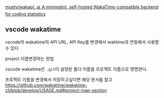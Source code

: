 [muety/wakapi: 📊 A minimalist, self-hosted WakaTime-compatible backend for coding statistics](https://github.com/muety/wakapi)

## vscode wakatime

vscode의 wakatime의 API URL, API Key를 변경해서 waktime과 연동해서 사용할 수 있다.

project 이름변경하는 방법

vscode wakatime은 `.git`이 설정된 폴더 이름을 프로젝트 이름으로 명명한다.

프로젝트 이름을 변경해서 저장하고싶다면 해당 문서를 참고 https://github.com/wakatime/wakatime-cli/blob/develop/USAGE.md#project-map-section
